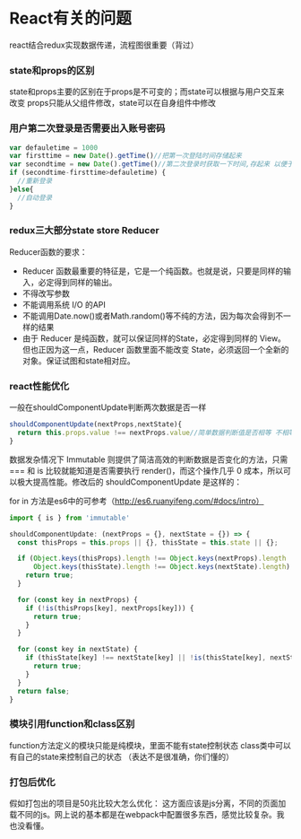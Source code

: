 # React有关的问题

react结合redux实现数据传递，流程图很重要（背过）

### state和props的区别
state和props主要的区别在于props是不可变的；而state可以根据与用户交互来改变
props只能从父组件修改，state可以在自身组件中修改

### 用户第二次登录是否需要出入账号密码

```js
var defauletime = 1000
var firsttime = new Date().getTime()//把第一次登陆时间存储起来
var secondtime = new Date().getTime()//第二次登录时获取一下时间,存起来 以便于和下一次登录时间比较
if (secondtime-firsttime>defauletime) {
  //重新登录
}else{
  //自动登录
}
```

### redux三大部分state store Reducer

Reducer函数的要求：
  - Reducer 函数最重要的特征是，它是一个纯函数。也就是说，只要是同样的输入，必定得到同样的输出。
  - 不得改写参数
  - 不能调用系统 I/O 的API
  - 不能调用Date.now()或者Math.random()等不纯的方法，因为每次会得到不一样的结果
  - 由于 Reducer 是纯函数，就可以保证同样的State，必定得到同样的 View。但也正因为这一点，Reducer 函数里面不能改变 State，必须返回一个全新的对象。保证试图和state相对应。

### react性能优化

一般在shouldComponentUpdate判断两次数据是否一样
```js
shouldComponentUpdate(nextProps,nextState){
  return this.props.value !== nextProps.value//简单数据判断值是否相等 不相等时才进行重新render
}
```

数据发杂情况下
Immutable 则提供了简洁高效的判断数据是否变化的方法，只需 === 和 is 比较就能知道是否需要执行 render()，而这个操作几乎 0 成本，所以可以极大提高性能。修改后的 shouldComponentUpdate 是这样的：

for in 方法是es6中的可参考（http://es6.ruanyifeng.com/#docs/intro）

```js
import { is } from 'immutable'

shouldComponentUpdate: (nextProps = {}, nextState = {}) => {
  const thisProps = this.props || {}, thisState = this.state || {};

  if (Object.keys(thisProps).length !== Object.keys(nextProps).length ||
      Object.keys(thisState).length !== Object.keys(nextState).length) {
    return true;
  }

  for (const key in nextProps) {
    if (!is(thisProps[key], nextProps[key])) {
      return true;
    }
  }

  for (const key in nextState) {
    if (thisState[key] !== nextState[key] || !is(thisState[key], nextState[key])) {
      return true;
    }
  }
  return false;
}

```

### 模块引用function和class区别

function方法定义的模块只能是纯模块，里面不能有state控制状态
class类中可以有自己的state来控制自己的状态
（表达不是很准确，你们懂的）


### 打包后优化

假如打包出的项目是50兆比较大怎么优化：
这方面应该是js分离，不同的页面加载不同的js。网上说的基本都是在webpack中配置很多东西，感觉比较复杂。我也没看懂。
